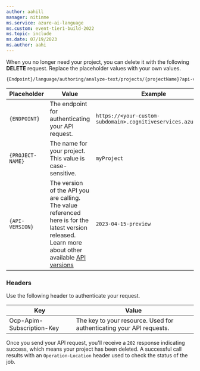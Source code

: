```yaml
---
author: aahill
manager: nitinme
ms.service: azure-ai-language
ms.custom: event-tier1-build-2022
ms.topic: include
ms.date: 07/19/2023
ms.author: aahi
---
```


When you no longer need your project, you can delete it with the following **DELETE** request. Replace the placeholder values with your own values.   

```rest
{Endpoint}/language/authoring/analyze-text/projects/{projectName}?api-version={API-VERSION}
```

|Placeholder  |Value  | Example |
|---------|---------|---------|
|`{ENDPOINT}`     | The endpoint for authenticating your API request.   | `https://<your-custom-subdomain>.cognitiveservices.azure.com` |
|`{PROJECT-NAME}`     | The name for your project. This value is case-sensitive.  | `myProject` |
|`{API-VERSION}`     | The version of the API you are calling. The value referenced here is for the latest version released. Learn more about other available [API versions](../../../../concepts/model-lifecycle.md#choose-the-model-version-used-on-your-data)  | `2023-04-15-preview` |

### Headers

Use the following header to authenticate your request. 

|Key|Value|
|--|--|
|Ocp-Apim-Subscription-Key| The key to your resource. Used for authenticating your API requests.|


Once you send your API request, you'll receive a `202` response indicating success, which means your project has been deleted. A successful call results with an `Operation-Location` header used to check the status of the job.